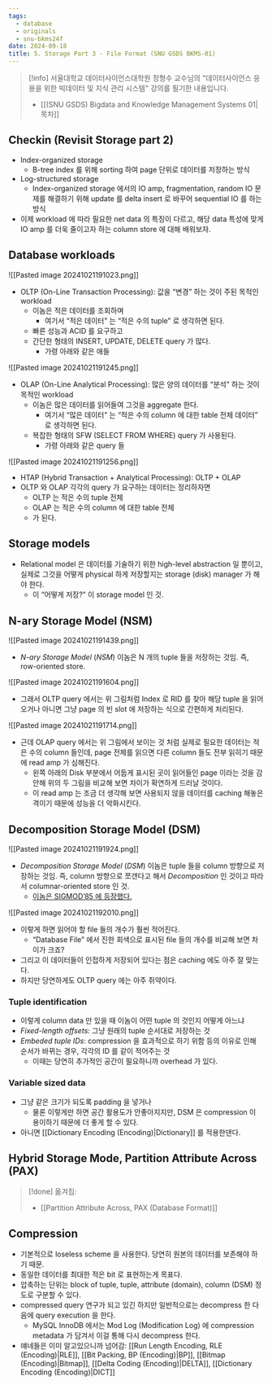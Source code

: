 ```yaml
---
tags:
  - database
  - originals
  - snu-bkms24f
date: 2024-09-18
title: 5. Storage Part 3 - File Format (SNU GSDS BKMS-01)
---
```

> [!info] 서울대학교 데이터사이언스대학원 정형수 교수님의 "데이터사이언스 응용을 위한 빅데이터 및 지식 관리 시스템" 강의를 필기한 내용입니다.
> - [[(SNU GSDS) Bigdata and Knowledge Management Systems 01|목차]]

## Checkin (Revisit Storage part 2)

- Index-organized storage
	- B-tree index 를 위해 sorting 하여 page 단위로 데이터를 저장하는 방식
- Log-structured storage
	- Index-organized storage 에서의 IO amp, fragmentation, random IO 문제를 해결하기 위해 update 를 delta insert 로 바꾸어 sequential IO 를 하는 방식
- 이제 workload 에 따라 필요한 net data 의 특징이 다르고, 해당 data 특성에 맞게 IO amp 를 더욱 줄이고자 하는 column store 에 대해 배워보자.

## Database workloads

![[Pasted image 20241021191023.png]]

- OLTP (On-Line Transaction Processing): 값을 “변경” 하는 것이 주된 목적인 workload
	- 이놈은 적은 데이터를 조회하며
		- 여기서 “적은 데이터” 는 “적은 수의 tuple” 로 생각하면 된다.
	- 빠른 성능과 ACID 를 요구하고
	- 간단한 형태의 INSERT, UPDATE, DELETE query 가 많다.
		- 가령 아래와 같은 애들

![[Pasted image 20241021191245.png]]

- OLAP (On-Line Analytical Processing): 많은 양의 데이터를 “분석” 하는 것이 목적인 workload
	- 이놈은 많은 데이터를 읽어들여 그것을 aggregate 한다.
		- 여기서 “많은 데이터” 는 “적은 수의 column 에 대한 table 전체 데이터” 로 생각하면 된다.
	- 복잡한 형태의 SFW (SELECT FROM WHERE) query 가 사용된다.
		- 가령 아래와 같은 query 들

![[Pasted image 20241021191256.png]]

- HTAP (Hybrid Transaction + Analytical Processing): OLTP + OLAP
- OLTP 와 OLAP 각각의 query 가 요구하는 데이터는 정리하자면
	- OLTP 는 적은 수의 tuple 전체
	- OLAP 는 적은 수의 column 에 대한 table 전체
	- 가 된다.

## Storage models

- Relational model 은 데이터를 기술하기 위한 high-level abstraction 일 뿐이고, 실제로 그것을 어떻게 physical 하게 저장할지는 storage (disk) manager 가 해야 한다.
	- 이 “어떻게 저장?” 이 storage model 인 것.

## N-ary Storage Model (NSM)

![[Pasted image 20241021191439.png]]

- _N-ary Storage Model_ (_NSM_) 이놈은 N 개의 tuple 들을 저장하는 것임. 즉, row-oriented store.

![[Pasted image 20241021191604.png]]

- 그래서 OLTP query 에서는 위 그림처럼 Index 로 RID 를 찾아 해당 tuple 을 읽어오거나 아니면 그냥 page 의 빈 slot 에 저장하는 식으로 간편하게 처리된다.

![[Pasted image 20241021191714.png]]

- 근데 OLAP query 에서는 위 그림에서 보이는 것 처럼 실제로 필요한 데이터는 적은 수의 column 들인데, page 전체를 읽으면 다른 column 들도 전부 읽히기 때문에 read amp 가 심해진다.
	- 왼쪽 아래의 Disk 부분에서 어둡게 표시된 곳이 읽어들인 page 이라는 것을 감안해 위의 두 그림을 비교해 보면 차이가 확연하게 드러날 것이다.
	- 이 read amp 는 조금 더 생각해 보면 사용되지 않을 데이터를 caching 해놓은 격이기 때문에 성능을 더 악화시킨다.

## Decomposition Storage Model (DSM)

![[Pasted image 20241021191924.png]]

- _Decomposition Storage Model_ (_DSM_) 이놈은 tuple 들을 column 방향으로 저장하는 것임. 즉, column 방향으로 쪼갠다고 해서 _Decomposition_ 인 것이고 따라서 columnar-oriented store 인 것.
	- [이놈은 SIGMOD’85 에 등장했다.](https://dl.acm.org/doi/10.1145/971699.318923)

![[Pasted image 20241021192010.png]]

- 이렇게 하면 읽어야 할 file 들의 개수가 훨씬 적어진다.
	- “Database File” 에서 진한 회색으로 표시된 file 들의 개수를 비교해 보면 차이가 크죠?
- 그리고 이 데이터들이 인접하게 저장되어 있다는 점은 caching 에도 아주 잘 맞는다.
- 하지만 당연하게도 OLTP query 에는 아주 쥐약이다.

### Tuple identification

- 이렇게 column data 만 있을 때 이놈이 어떤 tuple 의 것인지 어떻게 아느냐
- *Fixed-length offsets*: 그냥 원래의 tuple 순서대로 저장하는 것
- *Embeded tuple IDs*: compression 을 효과적으로 하기 위함 등의 이유로 인해 순서가 바뀌는 경우, 각각의 ID 를 같이 적어주는 것
	- 이때는 당연히 추가적인 공간이 필요하니까 overhead 가 있다.

### Variable sized data

- 그냥 같은 크기가 되도록 padding 을 넣거나
	- 물론 이렇게만 하면 공간 활용도가 안좋아지지만, DSM 은 compression 이 용이하기 때문에 더 좋게 할 수 있다.
- 아니면 [[Dictionary Encoding (Encoding)|Dictionary]] 를 적용한댄다.

## Hybrid Storage Mode, Partition Attribute Across (PAX)

> [!done] 옮겨짐:
> - [[Partition Attribute Across, PAX (Database Format)]]

## Compression

- 기본적으로 loseless scheme 을 사용한다. 당연히 원본의 데이터를 보존해야 하기 때문.
- 동일한 데이터를 최대한 적은 bit 로 표현하는게 목표다.
- 압축하는 단위는 block of tuple, tuple, attribute (domain), column (DSM) 정도로 구분할 수 있다.
- compressed query 연구가 되고 있긴 하지만 일반적으로는 decompress 한 다음에 query execution 을 한다.
	- MySQL InnoDB 에서는 Mod Log (Modification Log) 에 compression metadata 가 담겨서 이걸 통해 다시 decompress 한다.
- 얘네들은 이미 알고있으니까 넘어감: [[Run Length Encoding, RLE (Encoding)|RLE]], [[Bit Packing, BP (Encoding)|BP]], [[Bitmap (Encoding)|Bitmap]], [[Delta Coding (Encoding)|DELTA]], [[Dictionary Encoding (Encoding)|DICT]]